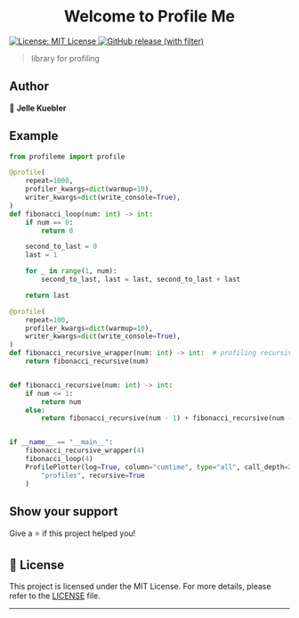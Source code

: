 
<h1 align="center">Welcome to Profile Me</h1>
<p>
  <a href="#" target="_blank">
    <img alt="License: MIT License" src="https://img.shields.io/badge/License-MIT License-yellow.svg" />
    <img alt="GitHub release (with filter)" src="https://img.shields.io/github/v/release/platomo/profileme">
  </a>
</p>

> library for profiling

## Author

👤 **Jelle Kuebler**

## Example

```python
from profileme import profile

@profile(
    repeat=1000,
    profiler_kwargs=dict(warmup=10),
    writer_kwargs=dict(write_console=True),
)
def fibonacci_loop(num: int) -> int:
    if num == 0:
        return 0

    second_to_last = 0
    last = 1

    for _ in range(1, num):
        second_to_last, last = last, second_to_last + last

    return last

@profile(
    repeat=100,
    profiler_kwargs=dict(warmup=10),
    writer_kwargs=dict(write_console=True),
)
def fibonacci_recursive_wrapper(num: int) -> int:  # profiling recursive method requires wrapper
    return fibonacci_recursive(num)


def fibonacci_recursive(num: int) -> int:
    if num <= 1:
        return num
    else:
        return fibonacci_recursive(num - 1) + fibonacci_recursive(num - 2)


if __name__ == "__main__":
    fibonacci_recursive_wrapper(4)
    fibonacci_loop(4)
    ProfilePlotter(log=True, column="cumtime", type="all", call_depth=20).update_plots(
        "profiles", recursive=True
    )
```

## Show your support

Give a ⭐️ if this project helped you!

## 📝 License

This project is licensed under the MIT License. For more details, please refer to the [LICENSE](LICENSE.md) file.

***
